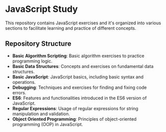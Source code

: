 # JavaScript Study

This repository contains JavaScript exercises and it's organized into various sections to facilitate learning and practice of different concepts.

## Repository Structure

- **Basic Algorithm Scripting**: Basic algorithm exercises to practice programming logic.
- **Basic Data Structures**: Concepts and exercises on fundamental data structures.
- **Basic JavaScript**: JavaScript basics, including basic syntax and operations.
- **Debugging**: Techniques and exercises for finding and fixing code errors.
- **ES6**: Features and functionalities introduced in the ES6 version of JavaScript.
- **Regular Expressions**: Usage of regular expressions for string manipulation and validation.
- **Object Oriented Programming**: Principles of object-oriented programming (OOP) in JavaScript.
